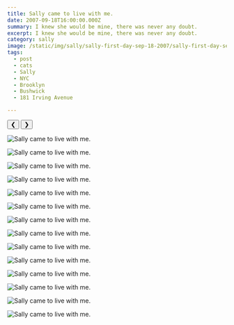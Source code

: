 ```yaml
---
title: Sally came to live with me.
date: 2007-09-18T16:00:00.000Z
summary: I knew she would be mine, there was never any doubt.
excerpt: I knew she would be mine, there was never any doubt.
category: sally
image: /static/img/sally/sally-first-day-sep-18-2007/sally-first-day-sep-18-2007-sallycloseup.jpg
tags:
  - post 
  - cats 
  - Sally
  - NYC
  - Brooklyn
  - Bushwick
  - 181 Irving Avenue

---
```


<div id="viewport">
    <button id="buttonPrevious">&#10094;</button>
    <button id="buttonNext">&#10095;</button>

![Sally came to live with me.](/static/img/sally/sally-first-day-sep-18-2007/sally-first-day-sep-18-2007-sallycloseup.jpg "Sally came to live with me.")

![Sally came to live with me.](/static/img/sally/sally-first-day-sep-18-2007/sally-first-day-sep-18-2007-sallylicks.jpg "Sally came to live with me.")

![Sally came to live with me.](/static/img/sally/sally-first-day-sep-18-2007/sally-first-day-sep-18-2007-sallylicks2.jpg "Sally came to live with me.")

![Sally came to live with me.](/static/img/sally/sally-first-day-sep-18-2007/sally-first-day-sep-18-2007-sallylicks3.jpg "Sally came to live with me.")

![Sally came to live with me.](/static/img/sally/sally-first-day-sep-18-2007/sally-first-day-sep-18-2007-sallylicks4.jpg "Sally came to live with me.")

![Sally came to live with me.](/static/img/sally/sally-first-day-sep-18-2007/sally-first-day-sep-18-2007-sallymadcute.jpg "Sally came to live with me.")

![Sally came to live with me.](/static/img/sally/sally-first-day-sep-18-2007/sally-first-day-sep-18-2007-sallyonbed.jpg "Sally came to live with me.")

![Sally came to live with me.](/static/img/sally/sally-first-day-sep-18-2007/sally-first-day-sep-18-2007-sallysaysohyeah.jpg "Sally came to live with me.")

![Sally came to live with me.](/static/img/sally/sally-first-day-sep-18-2007/sally-first-day-sep-18-2007-sallysleepy.jpg "Sally came to live with me.")

![Sally came to live with me.](/static/img/sally/sally-first-day-sep-18-2007/sally-first-day-sep-18-2007-sallysneers.jpg "Sally came to live with me.")

![Sally came to live with me.](/static/img/sally/sally-first-day-sep-18-2007/sally-first-day-sep-18-2007-sallysnubsme.jpg "Sally came to live with me.")

![Sally came to live with me.](/static/img/sally/sally-first-day-sep-18-2007/sally-first-day-sep-18-2007-sallysthecutest.jpg "Sally came to live with me.")

![Sally came to live with me.](/static/img/sally/sally-first-day-sep-18-2007/sally-first-day-sep-18-2007-sallystretchy.jpg "Sally came to live with me.")

![Sally came to live with me.](/static/img/sally/sally-first-day-sep-18-2007/sally-first-day-sep-18-2007-sallytongue.jpg "Sally came to live with me.")

</div>
<div id="caption"></div>